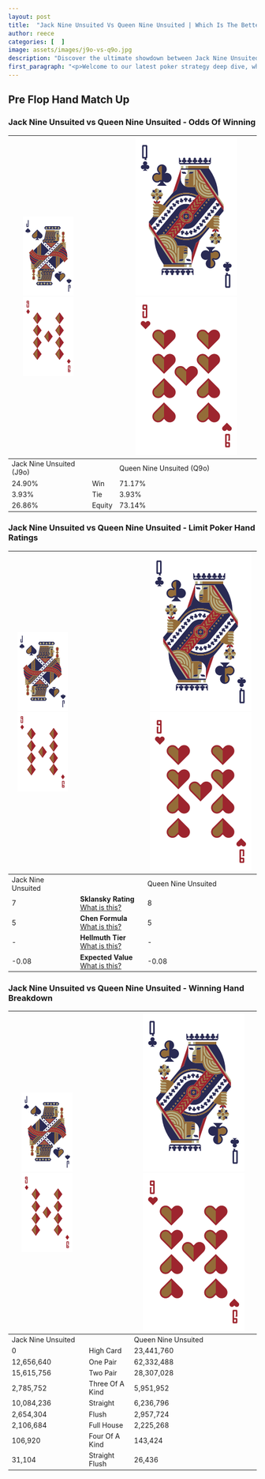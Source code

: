 ```yaml
---
layout: post
title:  "Jack Nine Unsuited Vs Queen Nine Unsuited | Which Is The Better Hand In Poker? A Complete Guide"
author: reece
categories: [  ]
image: assets/images/j9o-vs-q9o.jpg
description: "Discover the ultimate showdown between Jack Nine Unsuited and Queen Nine Unsuited in poker! Uncover the odds, strategies, and scenarios where one hand triumphs over the other. Get ready to up your poker game with this thrilling analysis."
first_paragraph: "<p>Welcome to our latest poker strategy deep dive, where we're pitting two distinct hands against each other in a high-stakes showdown: Jack Nine Unsuited vs Queen Nine Unsuited.</p><p>In the dynamic world of poker, every decision counts, and knowing which hand holds the upper hand is key to your success at the table.</p><p>In this article, we'll dissect these two hands, explore the scenarios where one dominates the other, and equip you with the knowledge to make strategic choices that can tip the odds in your favor.</p><p>Get ready to unravel the intriguing dynamics of these poker hands and elevate your game to new heights.</p>"
---
```




[comment]: # (sp0)

## Pre Flop Hand Match Up

<div class="table hand-ratings" markdown="1"> 



### Jack Nine Unsuited vs Queen Nine Unsuited - Odds Of Winning


    
| ![image info](assets/images/hand1/J.png) ![image info](assets/images/hand1/9o.png) |  | ![image info](assets/images/hand2/Q.png) ![image info](assets/images/hand2/9o.png) |
| -------- | -------- | -------- |
| Jack Nine Unsuited (J9o) |  | Queen Nine Unsuited (Q9o) |
| 24.90% | Win | 71.17% |
| 3.93% | Tie | 3.93% |
| 26.86% | Equity | 73.14% |




[comment]: # (sp1)



### Jack Nine Unsuited vs Queen Nine Unsuited - Limit Poker Hand Ratings


    
| ![image info](assets/images/hand1/J.png) ![image info](assets/images/hand1/9o.png) |  | ![image info](assets/images/hand2/Q.png) ![image info](assets/images/hand2/9o.png) |
| -------- | -------- | -------- |
| Jack Nine Unsuited |  | Queen Nine Unsuited |
| 7 | **Sklansky Rating** [What is this?](/sklansky-rating-explained) | 8 |
| 5 | **Chen Formula** [What is this?](/chen-formula-explained) | 5 |
| - | **Hellmuth Tier** [What is this?](/Hellmuth-tier-explained) | - |
| -0.08 | **Expected Value** [What is this?](/expected-value-explained) | -0.08 |




[comment]: # (sp2)



### Jack Nine Unsuited vs Queen Nine Unsuited - Winning Hand Breakdown


    
| ![image info](assets/images/hand1/J.png) ![image info](assets/images/hand1/9o.png) |  | ![image info](assets/images/hand2/Q.png) ![image info](assets/images/hand2/9o.png) |
| -------- | -------- | -------- |
| Jack Nine Unsuited |  | Queen Nine Unsuited |
| 0 | High Card | 23,441,760 |
| 12,656,640 | One Pair | 62,332,488 |
| 15,615,756 | Two Pair | 28,307,028 |
| 2,785,752 | Three Of A Kind | 5,951,952 |
| 10,084,236 | Straight | 6,236,796 |
| 2,654,304 | Flush | 2,957,724 |
| 2,106,684 | Full House | 2,225,268 |
| 106,920 | Four Of A Kind | 143,424 |
| 31,104 | Straight Flush | 26,436 |




[comment]: # (sp3)



</div>

[comment]: # (sp4)



[comment]: # (sp5)

